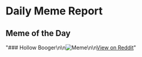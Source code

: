 # Daily Meme Report

## Meme of the Day
"### Hollow Booger\n\n![Meme](https://i.redd.it/93gamxwdl1he1.png)\n\n[View on Reddit](https://redd.it/1ih8jhy)"
